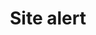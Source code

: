 ---
layout: pattern
categories: [patterns, site-alert]
title: Site alert
type: [sub-nav-item]
permalink: /patterns/site-alert/
variations: true
overview: Lorem ipsum dolor sit amet, consectetur adipiscing elit, sed do eiusmod tempor incididunt ut labore et dolore magna aliqua. Interdum velit euismod in pellentesque. 
description: |
    
usa-link: "https://designsystem.digital.gov/components/site-alert/"
specification: |
#spec:
alert-type: 
### options: slim, no-header, no-icon, list
alert-color: info
### options: emergency, info
alert-title: Short alert message
alert-content: Additional context and followup information including
alert-linkText: a link.
alert-link: /
yml: |
  
  alert-type: 
  ### options: 
    ### slim
    ### no-header
    ### no-icon
    ### list
  alert-color: info
  ### options: 
    ### emergency
    ### info
  alert-title: Short alert message
  alert-content: Additional context and followup information including
  alert-linkText: a link.
  alert-link: /

jekyll: |

  "{% include patterns/site-alert/site-alert.md %}"
### Paths to view design and code... 
## designimg: can be used to show an image of the design until a coded version can be created. The htmlpath & csspath should be located in the pattens folder. Read more about creating coded components in /docs/creating-patterns 
# designimg: 
htmlexcerpt: patterns/site-alert/site-alert-info.md
htmlpath: patterns/site-alert/site-alert.md
csspath: patterns/site-alert/index.scss
---